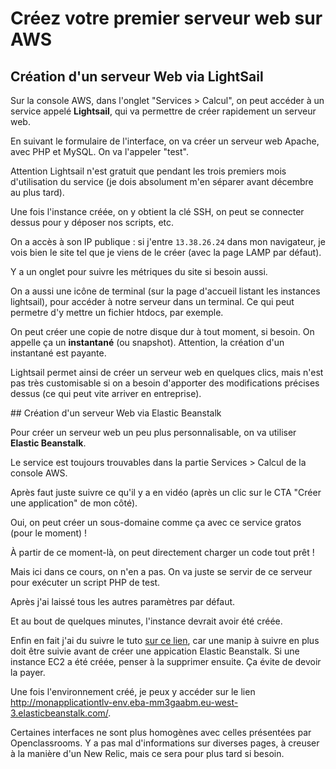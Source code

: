 # Créez votre premier serveur web sur AWS

## Création d'un serveur Web via LightSail

Sur la console AWS, dans l'onglet "Services > Calcul", on peut accéder à un service appelé **Lightsail**, qui va permettre de créer rapidement un serveur web.

En suivant le formulaire de l'interface, on va créer un serveur web Apache, avec PHP et MySQL. On va l'appeler "test".

Attention Lightsail n'est gratuit que pendant les trois premiers mois d'utilisation du service (je dois absolument m'en séparer avant décembre au plus tard).

Une fois l'instance créée, on y obtient la clé SSH, on peut se connecter dessus pour y déposer nos scripts, etc.

On a accès à son IP publique : si j'entre `13.38.26.24` dans mon navigateur, je vois bien le site tel que je viens de le créer (avec la page LAMP par défaut).

Y a un onglet pour suivre les métriques du site si besoin aussi.

On a aussi une icône de terminal (sur la page d'accueil listant les instances lightsail), pour accéder à notre serveur dans un terminal. Ce qui peut permetre d'y mettre un fichier htdocs, par exemple.

On peut créer une copie de notre disque dur à tout moment, si besoin. On appelle ça un **instantané** (ou snapshot). Attention, la création d'un instantané est payante.

Lightsail permet ainsi de créer un serveur web en quelques clics, mais n'est pas très customisable si on a besoin d'apporter des modifications précises dessus (ce qui peut vite arriver en entreprise).

## Création d'un serveur Web via Elastic Beanstalk

Pour créer un serveur web un peu plus personnalisable, on va utiliser **Elastic Beanstalk**.

Le service est toujours trouvables dans la partie Services > Calcul de la console AWS.

Après faut juste suivre ce qu'il y a en vidéo (après un clic sur le CTA "Créer une application" de mon côté).

Oui, on peut créer un sous-domaine comme ça avec ce service gratos (pour le moment) !

À partir de ce moment-là, on peut directement charger un code tout prêt !

Mais ici dans ce cours, on n'en a pas. On va juste se servir de ce serveur pour exécuter un script PHP de test.

Après j'ai laissé tous les autres paramètres par défaut.

Et au bout de quelques minutes, l'instance devrait avoir été créée.

Enfin en fait j'ai du suivre le tuto [sur ce lien](https://docs.aws.amazon.com/fr_fr/elasticbeanstalk/latest/dg/using-features.environments.html), car une manip à suivre en plus doit être suivie avant de créer une appication Elastic Beanstalk. Si une instance EC2 a été créée, penser à la supprimer ensuite. Ça évite de devoir la payer.

Une fois l'environnement créé, je peux y accéder sur le lien <http://monapplicationtlv-env.eba-mm3gaabm.eu-west-3.elasticbeanstalk.com/>.

Certaines interfaces ne sont plus homogènes avec celles présentées par Openclassrooms. Y a pas mal d'informations sur diverses pages, à creuser à la manière d'un New Relic, mais ce sera pour plus tard si besoin.
